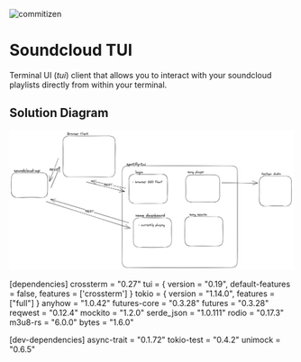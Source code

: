 ![commitizen](https://img.shields.io/badge/commitizen-green?style=plastic)

# Soundcloud TUI

Terminal UI (_tui_) client that allows you to interact with your soundcloud playlists directly from within your terminal.

## Solution Diagram

![Solution Diagram](./docs/assets/solution-diagram.png)

[dependencies]
crossterm = "0.27"
tui = { version = "0.19", default-features = false, features = ['crossterm'] }
tokio = { version = "1.14.0", features = ["full"] }
anyhow = "1.0.42"
futures-core = "0.3.28"
futures = "0.3.28"
reqwest = "0.12.4"
mockito = "1.2.0"
serde_json = "1.0.111"
rodio = "0.17.3"
m3u8-rs = "6.0.0"
bytes = "1.6.0"

[dev-dependencies]
async-trait = "0.1.72"
tokio-test = "0.4.2"
unimock = "0.6.5"

